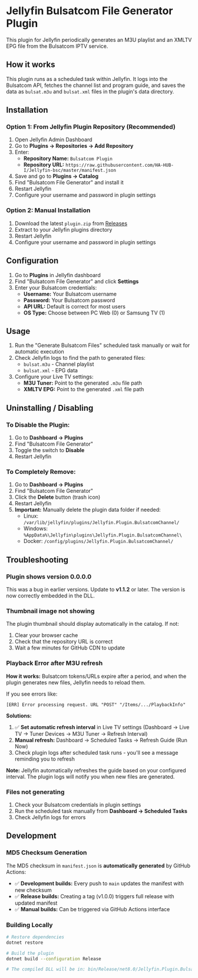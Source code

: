 # Jellyfin Bulsatcom File Generator Plugin

This plugin for Jellyfin periodically generates an M3U playlist and an XMLTV EPG file from the Bulsatcom IPTV service.

## How it works

This plugin runs as a scheduled task within Jellyfin. It logs into the Bulsatcom API, fetches the channel list and program guide, and saves the data as `bulsat.m3u` and `bulsat.xml` files in the plugin's data directory.

## Installation

### Option 1: From Jellyfin Plugin Repository (Recommended)

1. Open Jellyfin Admin Dashboard
2. Go to **Plugins → Repositories → Add Repository**
3. Enter:
   - **Repository Name:** `Bulsatcom Plugin`
   - **Repository URL:** `https://raw.githubusercontent.com/HA-HUB-I/Jellyfin-bsc/master/manifest.json`
4. Save and go to **Plugins → Catalog**
5. Find "Bulsatcom File Generator" and install it
6. Restart Jellyfin
7. Configure your username and password in plugin settings

### Option 2: Manual Installation

1. Download the latest `plugin.zip` from [Releases](https://github.com/HA-HUB-I/Jellyfin-bsc/releases)
2. Extract to your Jellyfin plugins directory
3. Restart Jellyfin
4. Configure your username and password in plugin settings

## Configuration

1. Go to **Plugins** in Jellyfin dashboard
2. Find "Bulsatcom File Generator" and click **Settings**
3. Enter your Bulsatcom credentials:
   - **Username:** Your Bulsatcom username
   - **Password:** Your Bulsatcom password
   - **API URL:** Default is correct for most users
   - **OS Type:** Choose between PC Web (0) or Samsung TV (1)

## Usage

1. Run the "Generate Bulsatcom Files" scheduled task manually or wait for automatic execution
2. Check Jellyfin logs to find the path to generated files:
   - `bulsat.m3u` - Channel playlist
   - `bulsat.xml` - EPG data
3. Configure your Live TV settings:
   - **M3U Tuner:** Point to the generated `.m3u` file path
   - **XMLTV EPG:** Point to the generated `.xml` file path

## Uninstalling / Disabling

### To Disable the Plugin:
1. Go to **Dashboard → Plugins**
2. Find "Bulsatcom File Generator"
3. Toggle the switch to **Disable**
4. Restart Jellyfin

### To Completely Remove:
1. Go to **Dashboard → Plugins**
2. Find "Bulsatcom File Generator"
3. Click the **Delete** button (trash icon)
4. Restart Jellyfin
5. **Important:** Manually delete the plugin data folder if needed:
   - Linux: `/var/lib/jellyfin/plugins/Jellyfin.Plugin.BulsatcomChannel/`
   - Windows: `%AppData%\Jellyfin\plugins\Jellyfin.Plugin.BulsatcomChannel\`
   - Docker: `/config/plugins/Jellyfin.Plugin.BulsatcomChannel/`

## Troubleshooting

### Plugin shows version 0.0.0.0
This was a bug in earlier versions. Update to **v1.1.2** or later. The version is now correctly embedded in the DLL.

### Thumbnail image not showing
The plugin thumbnail should display automatically in the catalog. If not:
1. Clear your browser cache
2. Check that the repository URL is correct
3. Wait a few minutes for GitHub CDN to update

### Playback Error after M3U refresh
**How it works:** Bulsatcom tokens/URLs expire after a period, and when the plugin generates new files, Jellyfin needs to reload them.

If you see errors like:
```
[ERR] Error processing request. URL "POST" "/Items/.../PlaybackInfo"
```

**Solutions:**
1. ✅ **Set automatic refresh interval** in Live TV settings (Dashboard → Live TV → Tuner Devices → M3U Tuner → Refresh Interval)
2. **Manual refresh:** Dashboard → Scheduled Tasks → Refresh Guide (Run Now)
3. Check plugin logs after scheduled task runs - you'll see a message reminding you to refresh

**Note:** Jellyfin automatically refreshes the guide based on your configured interval. The plugin logs will notify you when new files are generated.

### Files not generating
1. Check your Bulsatcom credentials in plugin settings
2. Run the scheduled task manually from **Dashboard → Scheduled Tasks**
3. Check Jellyfin logs for errors

## Development

### MD5 Checksum Generation

The MD5 checksum in `manifest.json` is **automatically generated** by GitHub Actions:

- ✅ **Development builds:** Every push to `main` updates the manifest with new checksum
- ✅ **Release builds:** Creating a tag (v1.0.0) triggers full release with updated manifest
- ✅ **Manual builds:** Can be triggered via GitHub Actions interface

### Building Locally

```bash
# Restore dependencies
dotnet restore

# Build the plugin
dotnet build --configuration Release

# The compiled DLL will be in: bin/Release/net8.0/Jellyfin.Plugin.BulsatcomChannel.dll
```
